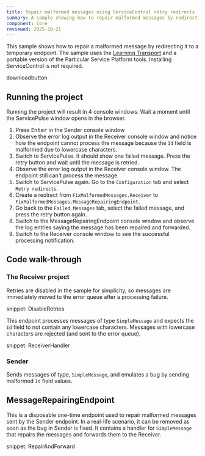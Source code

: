 ```yaml
---
title: Repair malformed messages using ServiceControl retry redirects
summary: A sample showing how to repair malformed messages by redirecting them to a temporary endpoint
component: Core
reviewed: 2025-10-21
---
```


This sample shows how to repair a malformed message by redirecting it to a temporary endpoint. The sample uses the [Learning Transport](/transports/learning/) and a portable version of the Particular Service Platform tools. Installing ServiceControl is not required.

downloadbutton

## Running the project

Running the project will result in 4 console windows. Wait a moment until the ServicePulse window opens in the browser.

 1. Press <kbd>Enter</kbd> in the Sender console window
 2. Observe the error log output in the Receiver console window and notice how the endpoint cannot process the message because the `Id` field is malformed due to lowercase characters.
 3. Switch to ServicePulse. It should show one failed message. Press the retry button and wait until the message is retried.
 4. Observe the error log output in the Receiver console window. The endpoint still can't process the message.
 5. Switch to ServicePulse again. Go to the `Configuration` tab and select `Retry redirects`.
 6. Create a redirect from `FixMalformedMessages.Receiver` to `FixMalformedMessages.MessageRepairingEndpoint`.
 7. Go back to the `Failed Messages` tab, select the failed message, and press the retry button again.
 8. Switch to the MessageRepairingEndpoint console window and observe the log entries saying the message has been repaired and forwarded.
 9. Switch to the Receiver console window to see the successful processing notification.

## Code walk-through

### The Receiver project

Retries are disabled in the sample for simplicity, so messages are immediately moved to the error queue after a processing failure.

snippet: DisableRetries

This endpoint processes messages of type `SimpleMessage` and expects the `Id` field to not contain any lowercase characters. Messages with lowercase characters are rejected (and sent to the error queue).

snippet: ReceiverHandler

### Sender

Sends messages of type, `SimpleMessage`, and emulates a bug by sending malformed `Id` field values.

## MessageRepairingEndpoint

This is a disposable one-time endpoint used to repair malformed messages sent by the Sender endpoint. In a real-life scenario, it can be removed as soon as the bug in Sender is fixed. It contains a handler for `SimpleMessage` that repairs the messages and forwards them to the Receiver.

snippet: RepairAndForward
